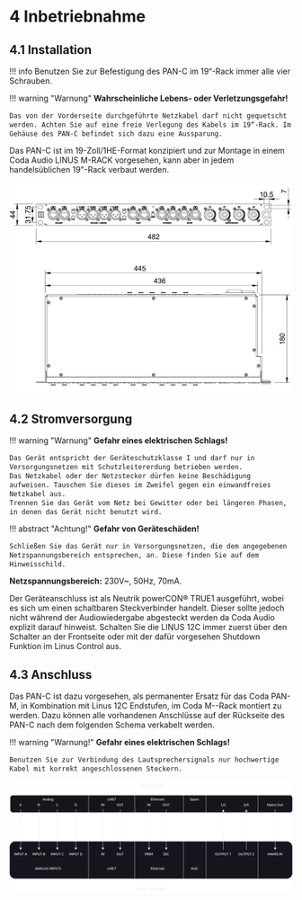 # 4 Inbetriebnahme

## 4.1 Installation

!!! info
    Benutzen Sie zur Befestigung des PAN-C im 19“-Rack immer alle vier Schrauben.

!!! warning "Warnung"
    **Wahrscheinliche Lebens- oder Verletzungsgefahr!**

    Das von der Vorderseite durchgeführte Netzkabel darf nicht gequetscht werden. Achten Sie auf eine freie Verlegung des Kabels im 19“-Rack. Im Gehäuse des PAN-C befindet sich dazu eine Aussparung.


Das PAN-C ist im 19-Zoll/1HE-Format konzipiert und zur Montage in einem Coda Audio LINUS M-RACK vorgesehen, kann aber in jedem handelsüblichen 19"-Rack verbaut werden.

![PAN-C Dimensionen](../assets/pan-c_dimensions.png "Abbildung 4 - Bemaßung in mm") 

## 4.2 Stromversorgung
!!! warning "Warnung"
    **Gefahr eines elektrischen Schlags!**
    
    Das Gerät entspricht der Geräteschutzklasse I und darf nur in Versorgungsnetzen mit Schutzleitererdung betrieben werden.
    Das Netzkabel oder der Netzstecker dürfen keine Beschädigung aufweisen. Tauschen Sie dieses im Zweifel gegen ein einwandfreies Netzkabel aus.
    Trennen Sie das Gerät vom Netz bei Gewitter oder bei längeren Phasen, in denen das Gerät nicht benutzt wird.

!!! abstract "Achtung!"
    **Gefahr von Geräteschäden!**

    Schließen Sie das Gerät nur in Versorgungsnetzen, die dem angegebenen Netzspannungsbereich entsprechen, an. Diese finden Sie auf dem Hinweisschild.

**Netzspannungsbereich:**
230V~, 50Hz, 70mA.


Der Geräteanschluss ist als Neutrik powerCON® TRUE1 ausgeführt, wobei es sich um einen schaltbaren Steckverbinder handelt. Dieser sollte jedoch nicht während der Audiowiedergabe abgesteckt werden da Coda Audio explizit darauf hinweist. Schalten Sie die LINUS 12C immer zuerst über den Schalter an der Frontseite oder mit der dafür vorgesehen Shutdown Funktion im Linus Control aus.


## 4.3 Anschluss
Das PAN-C ist dazu vorgesehen, als permanenter Ersatz für das Coda PAN-M, in Kombination mit Linus 12C Endstufen, im Coda M--Rack montiert zu werden. Dazu können alle vorhandenen Anschlüsse auf der Rückseite des PAN-C nach dem folgenden Schema verkabelt werden.

!!! warning "Warnung!"
    **Gefahr eines elektrischen Schlags!**

    Benutzen Sie zur Verbindung des Lautsprechersignals nur hochwertige Kabel mit korrekt angeschlossenen Steckern.

![](../assets/Signalflow-Connections.drawio.png)